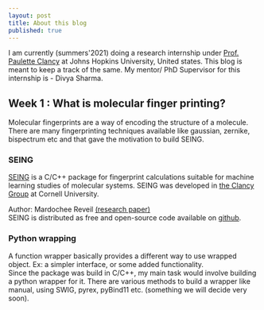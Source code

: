 ```yaml
---
layout: post
title: About this blog
published: true
---
```

I am currently (summers'2021) doing a research internship under <a href="https://clancygroup.wse.jhu.edu/">Prof. Paulette Clancy</a> at Johns Hopkins University, United states. This blog is meant to keep a track of the same. My mentor/ PhD Supervisor for this internship is - Divya Sharma.

## Week 1 : What is molecular finger printing?
Molecular fingerprints are a way of encoding the structure of a molecule. There are many fingerprinting techniques available like gaussian, zernike, bispectrum etc and that gave the motivation to build SEING. 
### SEING
<a href="https://seing.readthedocs.io"> SEING</a> is a C/C++ package for fingerprint calculations suitable for machine learning studies of molecular systems. SEING was developed in <a href="http://clancygroup.cbe.cornell.edu/" >the Clancy Group</a> at Cornell University.

Author: Mardochee Reveil <a href="https://pubs.rsc.org/en/content/articlelanding/2018/me/c8me00003d#!divAbstract">(research paper)</a> <br>
SEING is distributed as free and open-source code available on <a href="https://github.com/mreveil/seing">github</a>. 

### Python wrapping
A function wrapper basically provides a different way to use wrapped object. Ex: a simpler interface, or some added functionality.<br>
Since the package was build in C/C++, my main task would involve building a python wrapper for it. There are various methods to build a wrapper like manual, using SWIG, pyrex, pyBind11 etc. (something we will decide very soon).
